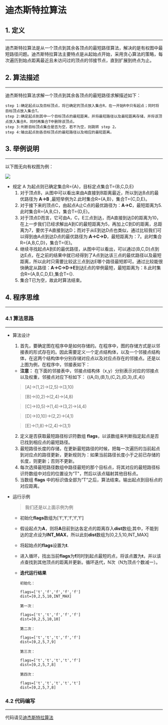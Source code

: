 # 迪杰斯特拉算法

## 1. 定义
---
迪杰斯特拉算法是从一个顶点到其余各顶点的最短路径算法，解决的是有权图中最短路径问题。迪杰斯特拉算法主要特点是从起始点开始，采用贪心算法的策略，每次遍历到始点距离最近且未访问过的顶点的邻接节点，直到扩展到终点为止。

## 2. 算法描述
---
迪杰斯特拉算法求解一个顶点到其余各顶点的最短路径求解描述如下：

    step 1:确定起点以及目标顶点，将已确定的顶点放入集合R，在一开始R中只有起点；同时将目标顶点放入集合T。
    step 2:确定起点到其中一个目标顶点的最短距离，并将最短路径以及最短距离存储，并将该顶点放入集合R，同时再集合T中删除该顶点。
    step 3:判断目标顶点集合是否为空，若不为空，则跳转 step 2。
    step 4:输出起点到各目标顶点的最短路径以及相应的最短距离。

## 3. 举例说明
---
以下图无向有权图为例：

<image src="images/image01.png">

  - 规定 A 为起点则已确定集合R={A}，目标定点集合T={B,C,D,E}
    1. 对于顶点B，从图中可以看出来由A直接到B距离最近，所以到达B点的最优路径为  **A->B** ,最短举例为2.此时集合R={A,B}，集合T={C,D,E}。
    2. 对于接下来的顶点C，由起点A止C点的最优路径为：**A->C**，最短距离为5.此时集合R={A,B,C}，集合T={D,E}。
    3. 对于顶点D而言，它可由A，C，E三点到达，而A直接到达D的距离为10，在上一步我们已经求解出A到C的最短距离为5，再加上C到D的距离，总距离为7，要优于A直接到达D；而对于从E到达D点也类似，通过比较我们可以得到由A点到达D点的最优路径为:**A->C->D**，最短距离为：7。此时集合R={A,B,C,D}，集合T={E}。
    4. 继续寻找起点A到E的最优路径，从图中可以看出，可以通过{B,C,D}点到达E点，在之前的结果中就已经得到了A点到达该三点的最优路径以及最短距离，所以此时只需要比较这三点到达E哪个路径最短即可。通过比较能很快确定从路径：**A->C->D->E**到达E点的举例最短，最短距离为：8.此时集合R={A,B,C,D,E},集合T={}.
    5. 集合T已为空，故此时算法结束。


## 4. 程序思维
---
### 4.1 算法思路
---
- 算法设计

  1. 首先，要确定图在程序中是如何存储的。在程序中，图的存储方式是以邻接表的形式存在的。因此需要定义一个定点结构体，以及一个邻接点结构体，在这两个结构体中分别存储对应点以及对应点存在的邻接点。还是以上图为例，在程序中，邻接表如下：
  - **注意：** 在下面的邻接表中，邻接点结构体（x,y）分别表示对应的邻接点以及权重，邻接点对应下标如下：
  {(A,0),(B,1),(C,2),(D,3),(E,4)}
  >[A]->(1,2)->(2,5)->(3,10)

  >[B]->(0,2)->(2,4)->(4,8)

  >[C]->(0,5)->(1,4)->(3,2)->(4,4)

  >[D]->(0,10)->(2,2)->(4,1)

  >[E]->(1,8)->(2,4)->(3,1)
  2. 定义是否获取最短路径标识符数组 **flags**，以该数组来判断指定起点是否已找到相应点的最短路径。
  3. 最短路径长度的存储，在更新最短路径的时候，把每一次遍历的当前起点到对应点的路径更新，更新规则为：如果当前路径长度小于之前已存储的长度，则更新；否则不更新。
  4. 每次选择最短路径数组中路径最短的那个目标点，将其对应的最短路径标识符数组中对应的位置设为“T"，然后以该点辐射其他目标点。
  5. 当数组 **flags** 中的标识值全部为”T“之后，算法结束。输出起点到目标点的对应距离。

- 运行示例
  >我们还是以上面示例为例
  - 初始化**flags**数组为['f','f','f','f','f']
  - 假设起点为**A**，则将**A**目前到达各定点的距离存入**dist**数组;其中，不能到达的定点设为**INT_MAX**，所以此刻**dist**数组为[0,2,5,10,INT_MAX]
  - 将起始点的**flags**设置为**t**.
  - 进入循环，找出当前**flags**为**f**同时到起点最短的点，将该点置为**t**，并以该点查找到其他顶点的距离并更新。循环迭代，N次（N为顶点个数减一）。

  - **迭代运行结果**
    ```
    初始化：

    flags=['t','f','f','f','f']
    dist=[0,2,5,10,INT_MAX]

    第一次：

    flags=['t','t','f','f','f']
    dist=[0,2,5,10,10]

    第二次：

    flags=['t','t','t','f','f']
    dist=[0,2,5,7,9]

    第三次：

    flags=['t','t','t','t','f']
    dist=[0,2,5,7,8]

    第四次：

    flags=['t','t','t','t','t']
    dist=[0,2,5,7,8]
    ```

### 4.2 代码编写
---
代码请见[迪杰斯特拉算法](./code/Dijkstra.cpp)